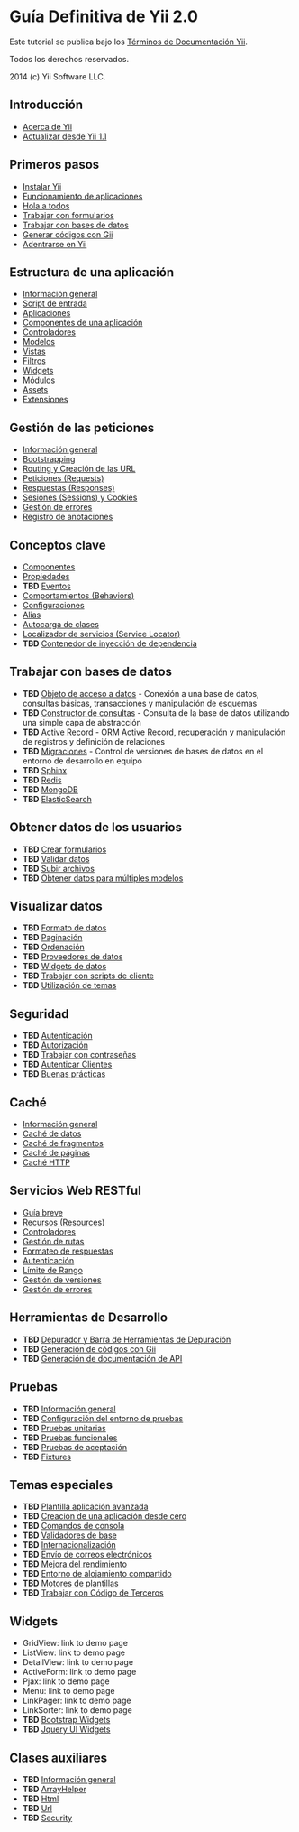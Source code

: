 ﻿Guía Definitiva de Yii 2.0
==========================

Este tutorial se publica bajo los [Términos de Documentación Yii](http://www.yiiframework.com/doc/terms/).

Todos los derechos reservados.

2014 (c) Yii Software LLC.


Introducción
------------

* [Acerca de Yii](intro-yii.md)
* [Actualizar desde Yii 1.1](intro-upgrade-from-v1.md)


Primeros pasos
--------------

* [Instalar Yii](start-installation.md)
* [Funcionamiento de aplicaciones](start-workflow.md)
* [Hola a todos](start-hello.md)
* [Trabajar con formularios](start-forms.md)
* [Trabajar con bases de datos](start-databases.md)
* [Generar códigos con Gii](start-gii.md)
* [Adentrarse en Yii](start-looking-ahead.md)


Estructura de una aplicación
----------------------------

* [Información general](structure-overview.md)
* [Script de entrada](structure-entry-scripts.md)
* [Aplicaciones](structure-applications.md)
* [Componentes de una aplicación](structure-application-components.md)
* [Controladores](structure-controllers.md)
* [Modelos](structure-models.md)
* [Vistas](structure-views.md)
* [Filtros](structure-filters.md)
* [Widgets](structure-widgets.md)
* [Módulos](structure-modules.md)
* [Assets](structure-assets.md)
* [Extensiones](structure-extensions.md)


Gestión de las peticiones
-------------------------

* [Información general](runtime-overview.md)
* [Bootstrapping](runtime-bootstrapping.md)
* [Routing y Creación de las URL](runtime-routing.md)
* [Peticiones (Requests)](runtime-requests.md)
* [Respuestas (Responses)](runtime-responses.md)
* [Sesiones (Sessions) y Cookies](runtime-sessions-cookies.md)
* [Gestión de errores](runtime-handling-errors.md)
* [Registro de anotaciones](runtime-logging.md)


Conceptos clave
---------------

* [Componentes](concept-components.md)
* [Propiedades](concept-properties.md)
* **TBD** [Eventos](concept-events.md)
* [Comportamientos (Behaviors)](concept-behaviors.md)
* [Configuraciones](concept-configurations.md)
* [Alias](concept-aliases.md)
* [Autocarga de clases](concept-autoloading.md)
* [Localizador de servicios (Service Locator)](concept-service-locator.md)
* **TBD** [Contenedor de inyección de dependencia](concept-di-container.md)


Trabajar con bases de datos
-----------------------------

* **TBD** [Objeto de acceso a datos](db-dao.md) - Conexión a una base de datos, consultas básicas, transacciones y manipulación de esquemas
* **TBD** [Constructor de consultas](db-query-builder.md) - Consulta de la base de datos utilizando una simple capa de abstracción
* **TBD** [Active Record](db-active-record.md) - ORM Active Record, recuperación y manipulación de registros y definición de relaciones
* **TBD** [Migraciones](db-migrations.md) - Control de versiones de bases de datos en el entorno de desarrollo en equipo
* **TBD** [Sphinx](db-sphinx.md)
* **TBD** [Redis](db-redis.md)
* **TBD** [MongoDB](db-mongodb.md)
* **TBD** [ElasticSearch](db-elastic-search.md)


Obtener datos de los usuarios
-----------------------------

* **TBD** [Crear formularios](input-forms.md)
* **TBD** [Validar datos](input-validation.md)
* **TBD** [Subir archivos](input-file-upload.md)
* **TBD** [Obtener datos para múltiples modelos](input-multiple-models.md)


Visualizar datos
----------------

* **TBD** [Formato de datos](output-formatting.md)
* **TBD** [Paginación](output-pagination.md)
* **TBD** [Ordenación](output-sorting.md)
* **TBD** [Proveedores de datos](output-data-providers.md)
* **TBD** [Widgets de datos](output-data-widgets.md)
* **TBD** [Trabajar con scripts de cliente](output-client-scripts.md)
* **TBD** [Utilización de temas](output-theming.md)


Seguridad
---------

* **TBD** [Autenticación](security-authentication.md)
* **TBD** [Autorización](security-authorization.md)
* **TBD** [Trabajar con contraseñas](security-passwords.md)
* **TBD** [Autenticar Clientes](security-auth-clients.md)
* **TBD** [Buenas prácticas](security-best-practices.md)


Caché
-----

* [Información general](caching-overview.md)
* [Caché de datos](caching-data.md)
* [Caché de fragmentos](caching-fragment.md)
* [Caché de páginas](caching-page.md)
* [Caché HTTP](caching-http.md)


Servicios Web RESTful
---------------------

* [Guía breve](rest-quick-start.md)
* [Recursos (Resources)](rest-resources.md)
* [Controladores](rest-controllers.md)
* [Gestión de rutas](rest-routing.md)
* [Formateo de respuestas](rest-response-formatting.md)
* [Autenticación](rest-authentication.md)
* [Límite de Rango](rest-rate-limiting.md)
* [Gestión de versiones](rest-versioning.md)
* [Gestión de errores](rest-error-handling.md)


Herramientas de Desarrollo
--------------------------

* **TBD** [Depurador y Barra de Herramientas de Depuración](tool-debugger.md)
* **TBD** [Generación de códigos con Gii](tool-gii.md)
* **TBD** [Generación de documentación de API](tool-api-doc.md)


Pruebas
------

* **TBD** [Información general](test-overview.md)
* **TBD** [Configuración del entorno de pruebas](test-environment-setup.md)
* **TBD** [Pruebas unitarias](test-unit.md)
* **TBD** [Pruebas funcionales](test-functional.md)
* **TBD** [Pruebas de aceptación](test-acceptance.md)
* **TBD** [Fixtures](test-fixtures.md)


Temas especiales
----------------

* **TBD** [Plantilla aplicación avanzada](tutorial-advanced-app.md)
* **TBD** [Creación de una aplicación desde cero](tutorial-start-from-scratch.md)
* **TBD** [Comandos de consola](tutorial-console.md)
* **TBD** [Validadores de base](tutorial-core-validators.md)
* **TBD** [Internacionalización](tutorial-i18n.md)
* **TBD** [Envío de correos electrónicos](tutorial-mailing.md)
* **TBD** [Mejora del rendimiento](tutorial-performance-tuning.md)
* **TBD** [Entorno de alojamiento compartido](tutorial-shared-hosting.md)
* **TBD** [Motores de plantillas](tutorial-template-engines.md)
* **TBD** [Trabajar con Código de Terceros](tutorial-yii-integration.md)


Widgets
-------

* GridView: link to demo page
* ListView: link to demo page
* DetailView: link to demo page
* ActiveForm: link to demo page
* Pjax: link to demo page
* Menu: link to demo page
* LinkPager: link to demo page
* LinkSorter: link to demo page
* **TBD** [Bootstrap Widgets](bootstrap-widgets.md)
* **TBD** [Jquery UI Widgets](jui-widgets.md)


Clases auxiliares
-----------------

* **TBD** [Información general](helper-overview.md)
* **TBD** [ArrayHelper](helper-array.md)
* **TBD** [Html](helper-html.md)
* **TBD** [Url](helper-url.md)
* **TBD** [Security](helper-security.md)

